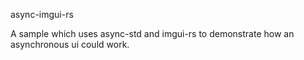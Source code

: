 async-imgui-rs

A sample which uses async-std and imgui-rs to demonstrate how an asynchronous ui could work.